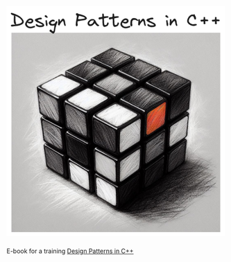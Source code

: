 # ![Design Patterns in C++](img/cover.png)

E-book for a training [Design Patterns in C++](https://www.infotraining.pl/szkolenie/c-plus-plus/wzorce-projektowe)